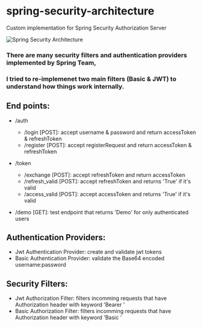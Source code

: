 # spring-security-architecture
Custom implementation for Spring Security Authorization Server

![Spring Security Architecture](https://backendstory.com/content/images/size/w1000/2022/02/7.-Scenario-5.1---Multiple-Custom-AuthenticationProvider-1.png)

### There are many security filters and authentication providers implemented by Spring Team,
### I tried to re-implemenet two main filters (Basic & JWT) to understand how things work internally.

## End points:

* /auth
  + /login [POST]: accept username & password and return accessToken & refreshToken
  + /register [POST]: accept registerRequest and return accessToken & refreshToken

* /token
  + /exchange [POST]: accept refreshToken and return accessToken
  + /refresh_valid [POST]: accept refreshToken and returns 'True' if it's valid
  + /access_valid [POST]: accept accessToken and returns 'True' if it's valid

* /demo [GET]: test endpoint that returns 'Demo' for only authenticated users

## Authentication Providers:

* Jwt Authentication Provider: create and validate jwt tokens
* Basic Authentication Provider: validate the Base64 encoded username:password

## Security Filters:

* Jwt Authorization Filter: filters incomming requests that have Authorization header with keyword 'Bearer ' 
* Basic Authorization Filter: filters incomming requests that have Authorization header with keyword 'Basic '

